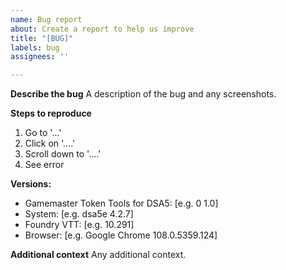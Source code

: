 ```yaml
---
name: Bug report
about: Create a report to help us improve
title: "[BUG]"
labels: bug
assignees: ''

---
```


**Describe the bug**
A description of the bug and any screenshots.

**Steps to reproduce**
1. Go to '...'
2. Click on '....'
3. Scroll down to '....'
4. See error

**Versions:**
- Gamemaster Token Tools for DSA5: [e.g. 0 1.0]
- System: [e.g. dsa5e 4.2.7]
- Foundry VTT: [e.g. 10.291]
- Browser: [e.g. Google Chrome 108.0.5359.124]

**Additional context**
Any additional context.
